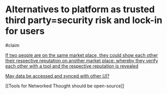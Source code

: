 # Alternatives to platform as trusted third party=security risk and lock-in for users

#claim 

[If two people are on the same market place, they could show each other their respective reputation on another market place: whereby they verify each other with a tool and the respective reputation is revealed](Alternatives%20to%20platform%20as%20trusted%20third%20party=se%201b60c4b975a0484ab3f519baaade6ad3/If%20two%20people%20are%20on%20the%20same%20market%20place,%20they%20c%20b9d88c96f034426fa0ac15f7cb772148.md)

[May data be accessed and synced with other UI?](Alternatives%20to%20platform%20as%20trusted%20third%20party=se%201b60c4b975a0484ab3f519baaade6ad3/May%20data%20be%20accessed%20and%20synced%20with%20other%20UI%20293f5f88ec7845d88e6aaea8565e4910.md)

[[Tools for Networked Thought should be open-source]]